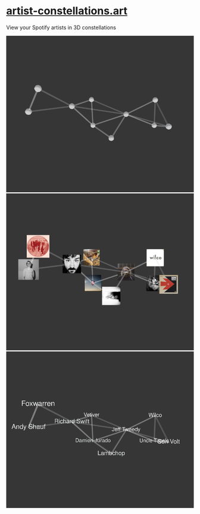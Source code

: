 # [artist-constellations.art](https://artist-constellations.art)

View your Spotify artists in 3D constellations

![dots](./screenshots/dots-screenshot.png)
![image](./screenshots/image-screenshot.png)
![text](./screenshots/text-screenshot.png)